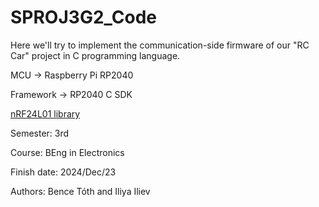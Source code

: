 # SPROJ3G2_Code
Here we'll try to implement the communication-side firmware of our "RC Car" project in C programming language.

MCU -> Raspberry Pi RP2040  

Framework -> RP2040 C SDK

[nRF24L01 library](https://github.com/andyrids/pico-nrf24)

Semester: 3rd

Course: BEng in Electronics

Finish date: 2024/Dec/23

Authors: Bence Tóth and Iliya Iliev
